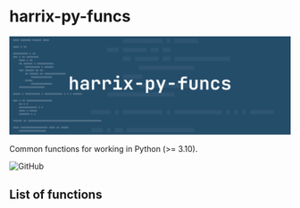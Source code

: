 # harrix-py-funcs

![harrix-py-funcs](img/featured-image.svg)

Common functions for working in Python (>= 3.10).

![GitHub](https://img.shields.io/github/license/Harrix/harrix-py-funcs)

## List of functions
